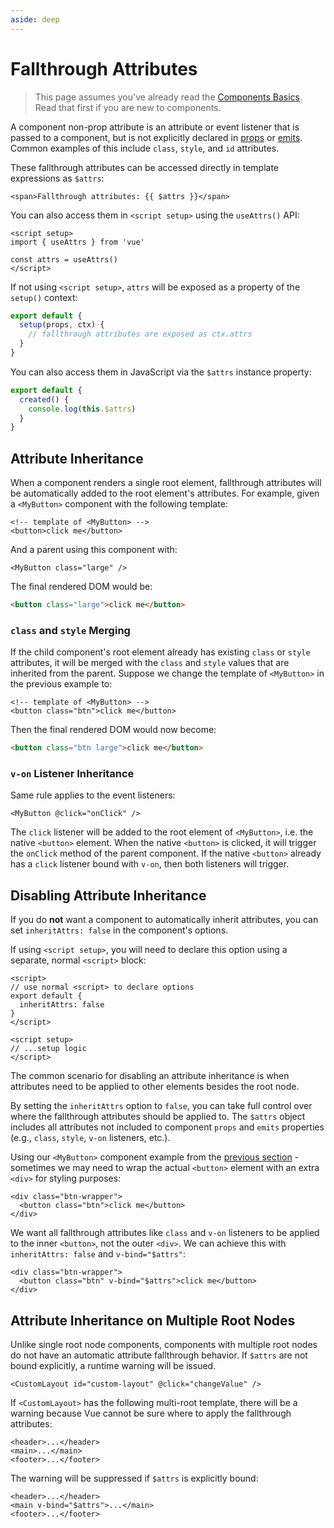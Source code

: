 ```yaml
---
aside: deep
---
```


# Fallthrough Attributes

> This page assumes you've already read the [Components Basics](/guide/essentials/component-basics). Read that first if you are new to components.

A component non-prop attribute is an attribute or event listener that is passed to a component, but is not explicitly declared in [props](./props) or [emits](./events.html#defining-custom-events). Common examples of this include `class`, `style`, and `id` attributes.

These fallthrough attributes can be accessed directly in template expressions as `$attrs`:

```vue-html
<span>Fallthrough attributes: {{ $attrs }}</span>
```

<div class="composition-api">

You can also access them in `<script setup>` using the `useAttrs()` API:

```vue
<script setup>
import { useAttrs } from 'vue'

const attrs = useAttrs()
</script>
```

If not using `<script setup>`, `attrs` will be exposed as a property of the `setup()` context:

```js
export default {
  setup(props, ctx) {
    // fallthrough attributes are exposed as ctx.attrs
  }
}
```

</div>

<div class="options-api">

You can also access them in JavaScript via the `$attrs` instance property:

```js
export default {
  created() {
    console.log(this.$attrs)
  }
}
```

</div>

## Attribute Inheritance

When a component renders a single root element, fallthrough attributes will be automatically added to the root element's attributes. For example, given a `<MyButton>` component with the following template:

```vue-html
<!-- template of <MyButton> -->
<button>click me</button>
```

And a parent using this component with:

```vue-html
<MyButton class="large" />
```

The final rendered DOM would be:

```html
<button class="large">click me</button>
```

### `class` and `style` Merging

If the child component's root element already has existing `class` or `style` attributes, it will be merged with the `class` and `style` values that are inherited from the parent. Suppose we change the template of `<MyButton>` in the previous example to:

```vue-html
<!-- template of <MyButton> -->
<button class="btn">click me</button>
```

Then the final rendered DOM would now become:

```html
<button class="btn large">click me</button>
```

### `v-on` Listener Inheritance

Same rule applies to the event listeners:

```vue-html
<MyButton @click="onClick" />
```

The `click` listener will be added to the root element of `<MyButton>`, i.e. the native `<button>` element. When the native `<button>` is clicked, it will trigger the `onClick` method of the parent component. If the native `<button>` already has a `click` listener bound with `v-on`, then both listeners will trigger.

## Disabling Attribute Inheritance

If you do **not** want a component to automatically inherit attributes, you can set `inheritAttrs: false` in the component's options.

<div class="composition-api">

If using `<script setup>`, you will need to declare this option using a separate, normal `<script>` block:

```vue
<script>
// use normal <script> to declare options
export default {
  inheritAttrs: false
}
</script>

<script setup>
// ...setup logic
</script>
```

</div>

The common scenario for disabling an attribute inheritance is when attributes need to be applied to other elements besides the root node.

By setting the `inheritAttrs` option to `false`, you can take full control over where the fallthrough attributes should be applied to. The `$attrs` object includes all attributes not included to component `props` and `emits` properties (e.g., `class`, `style`, `v-on` listeners, etc.).

Using our `<MyButton>` component example from the [previous section](#attribute-inheritance) - sometimes we may need to wrap the actual `<button>` element with an extra `<div>` for styling purposes:

```vue-html
<div class="btn-wrapper">
  <button class="btn">click me</button>
</div>
```

We want all fallthrough attributes like `class` and `v-on` listeners to be applied to the inner `<button>`, not the outer `<div>`. We can achieve this with `inheritAttrs: false` and `v-bind="$attrs"`:

```vue-html{2}
<div class="btn-wrapper">
  <button class="btn" v-bind="$attrs">click me</button>
</div>
```

## Attribute Inheritance on Multiple Root Nodes

Unlike single root node components, components with multiple root nodes do not have an automatic attribute fallthrough behavior. If `$attrs` are not bound explicitly, a runtime warning will be issued.

```vue-html
<CustomLayout id="custom-layout" @click="changeValue" />
```

If `<CustomLayout>` has the following multi-root template, there will be a warning because Vue cannot be sure where to apply the fallthrough attributes:

```vue-html
<header>...</header>
<main>...</main>
<footer>...</footer>
```

The warning will be suppressed if `$attrs` is explicitly bound:

```vue-html{2}
<header>...</header>
<main v-bind="$attrs">...</main>
<footer>...</footer>
```
